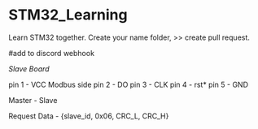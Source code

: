 # STM32_Learning
 Learn STM32 together. 
 Create your name folder, >> create pull request.
 
#add to discord
webhook

*Slave Board*

pin 1 - VCC     Modbus side
pin 2 - DO
pin 3 - CLK
pin 4 - rst*
pin 5 - GND


Master - Slave

Request Data - {slave_id, 0x06, CRC_L, CRC_H}
